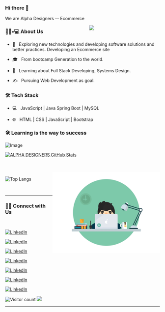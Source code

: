 ### Hi there 👋
We are Alpha Designers -- Ecommerce

<img align='right' src="https://media.giphy.com/media/M9gbBd9nbDrOTu1Mqx/giphy.gif" width="230">

<h3> 👨🏻•💻 About Us </h3>



- 🤔 &nbsp; Exploring new technologies and developing software solutions and better practices. Developing an Ecommerce site

- 🎓 &nbsp; From  bootcamp Generation to the world.

- 🌱 &nbsp; Learning about Full Stack Developing, Systems Design.

- ✍️ &nbsp; Pursuing Web Development as goal.



<h3>🛠 Tech Stack</h3>



- 💻 &nbsp; JavaScript | Java Spring Boot | MySQL

- 🌐 &nbsp; HTML | CSS | JavaScript | Bootstrap 


<h3>🛠 Learning is the way to success</h3>

![Image](https://i.ibb.co/swXBH3X/033a63db-a4aa-438f-9e74-068d2a5c34d5.jpg)



[![ALPHA DESIGNERS GitHub Stats](https://github-readme-stats.vercel.app/api?username=shivam0110&show_icons=true)](https://github.com/shivam0110)

<br/>

<br/>

<img src="https://github.com/nirala69/nirala69/blob/master/70804f7e25b11f29db904f2fa7b4cd9d.gif" width="350" align='right'>

![Top Langs](https://github-readme-stats.vercel.app/api/top-langs/?username=DanielLeonel&show_icons=true)

<br>



<hr>



<h3> 🤝🏻 Connect with Us </h3>

<br>



<p align="center">

<a href="https://www.linkedin.com/in/devadriangarcia/"><img alt="LinkedIn" src="https://img.shields.io/badge/LinkedIn-Adrián%20G-blue?style=flat-square&logo=linkedin"></a>

<a href="https://www.linkedin.com/in/edanielleonelr/"><img alt="LinkedIn" src="https://img.shields.io/badge/LinkedIn-Daniel%20Leonel-blue?style=flat-square&logo=linkedin"></a>

<a href="https://www.linkedin.com/in/arturocontreraschaparro"><img alt="LinkedIn" src="https://img.shields.io/badge/LinkedIn-Arturo%20Contreras-blue?style=flat-square&logo=linkedin"></a>

<a href="https://www.linkedin.com/in/brenda-granados-de-la-parra/"><img alt="LinkedIn" src="https://img.shields.io/badge/LinkedIn-Brenda%20Granados-blue?style=flat-square&logo=linkedin"></a>
  
  <a href="https://www.linkedin.com/in/mauricio-flores-cervantes/"><img alt="LinkedIn" src="https://img.shields.io/badge/LinkedIn-Mauricio%20Flores-blue?style=flat-square&logo=linkedin"></a>
  
<a href="https://www.linkedin.com/in/maria-guadalupe-santos-loaiza/"><img alt="LinkedIn" src="https://img.shields.io/badge/LinkedIn-Guadalupe%20Santos-blue?style=flat-square&logo=linkedin"></a>

<a href="https://www.linkedin.com/in/anelmontesdeoca/"><img alt="LinkedIn" src="https://img.shields.io/badge/LinkedIn-Anel%20Montes-blue?style=flat-square&logo=linkedin"></a>


</p>





![Visitor count](https://visitor-badge.laobi.icu/badge?page_id=DanielLeonel)   <img src="https://media.giphy.com/media/dxn6fRlTIShoeBr69N/giphy.gif" width="30">





<hr>


